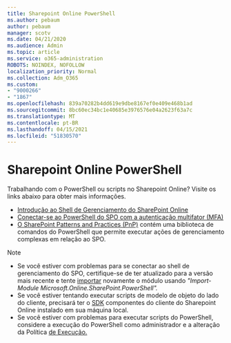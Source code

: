 ```yaml
---
title: Sharepoint Online PowerShell
ms.author: pebaum
author: pebaum
manager: scotv
ms.date: 04/21/2020
ms.audience: Admin
ms.topic: article
ms.service: o365-administration
ROBOTS: NOINDEX, NOFOLLOW
localization_priority: Normal
ms.collection: Adm_O365
ms.custom:
- "9000266"
- "1867"
ms.openlocfilehash: 839a70282b4dd619e9dbe8167ef0e409e468b1ad
ms.sourcegitcommit: 8bc60ec34bc1e40685e3976576e04a2623f63a7c
ms.translationtype: MT
ms.contentlocale: pt-BR
ms.lasthandoff: 04/15/2021
ms.locfileid: "51830570"
---
```

# <a name="sharepoint-online-powershell"></a>Sharepoint Online PowerShell

Trabalhando com o PowerShell ou scripts no Sharepoint Online? Visite os links abaixo para obter mais informações.
- [Introdução ao Shell de Gerenciamento do SharePoint Online](https://docs.microsoft.com/powershell/sharepoint/sharepoint-online/connect-sharepoint-online?view=sharepoint-ps)
- [Conectar-se ao PowerShell do SPO com a autenticação multifator (MFA)](https://docs.microsoft.com/powershell/sharepoint/sharepoint-online/connect-sharepoint-online?view=sharepoint-ps#to-connect-with-multifactor-authentication-mfa)
- [O SharePoint Patterns and Practices (PnP)](https://docs.microsoft.com/powershell/sharepoint/sharepoint-pnp/sharepoint-pnp-cmdlets?view=sharepoint-ps) contém uma biblioteca de comandos do PowerShell que permite executar ações de gerenciamento complexas em relação ao SPO.

> [!NOTE]
> - Se você estiver com problemas para se conectar ao shell de gerenciamento do SPO, certifique-se de ter atualizado para a versão mais recente e tente [importar](https://docs.microsoft.com/powershell/scripting/developer/module/importing-a-powershell-module?view=powershell-7.1) novamente o módulo usando *"Import-Module Microsoft.Online.SharePoint.PowerShell".*
> - Se você estiver tentando executar scripts de modelo de objeto do lado do cliente, precisará ter o [SDK](https://www.microsoft.com/download/details.aspx?id=42038) componentes do cliente do Sharepoint Online instalado em sua máquina local.
> - Se você estiver com problemas para executar scripts do PowerShell, considere a execução do PowerShell como administrador e a alteração da Política [de Execução.](https://docs.microsoft.com/powershell/module/microsoft.powershell.core/about/about_execution_policies?view=powershell-6)